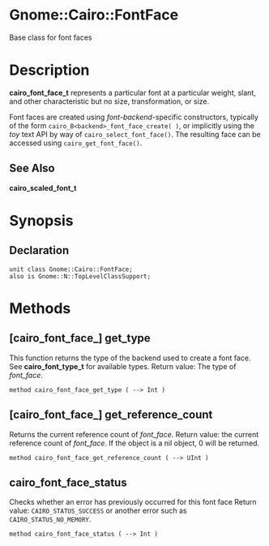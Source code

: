 Gnome::Cairo::FontFace
======================

Base class for font faces

Description
===========

**cairo_font_face_t** represents a particular font at a particular weight, slant, and other characteristic but no size, transformation, or size.

Font faces are created using *font-backend*-specific constructors, typically of the form `cairo_B<backend>_font_face_create( )`, or implicitly using the *toy* text API by way of `cairo_select_font_face()`. The resulting face can be accessed using `cairo_get_font_face()`.

See Also
--------

**cairo_scaled_font_t**

Synopsis
========

Declaration
-----------

    unit class Gnome::Cairo::FontFace;
    also is Gnome::N::TopLevelClassSupport;

Methods
=======

[cairo_font_face_] get_type
---------------------------

This function returns the type of the backend used to create a font face. See **cairo_font_type_t** for available types. Return value: The type of *font_face*.

    method cairo_font_face_get_type ( --> Int )

[cairo_font_face_] get_reference_count
--------------------------------------

Returns the current reference count of *font_face*. Return value: the current reference count of *font_face*. If the object is a nil object, 0 will be returned.

    method cairo_font_face_get_reference_count ( --> UInt )

cairo_font_face_status
----------------------

Checks whether an error has previously occurred for this font face Return value: `CAIRO_STATUS_SUCCESS` or another error such as `CAIRO_STATUS_NO_MEMORY`.

    method cairo_font_face_status ( --> Int )

